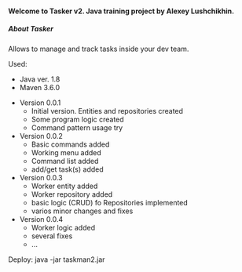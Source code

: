 #### Welcome to **Tasker v2**. Java training project by Alexey Lushchikhin.

##### **About Tasker**

Allows to manage and track tasks inside your dev team.

Used:
- Java ver. 1.8
- Maven 3.6.0

* Version 0.0.1
    * Initial version. Entities and repositories created
    * Some program logic created
    * Command pattern usage try
* Version 0.0.2
    * Basic commands added
    * Working menu added
    * Command list added
    * add/get task(s) added
* Version 0.0.3
    * Worker entity added
    * Worker repository added
    * basic logic (CRUD) fo Repositories implemented
    * varios minor changes and fixes
* Version 0.0.4
    * Worker logic added
    * several fixes
    * ...    

Deploy: java -jar taskman2.jar
